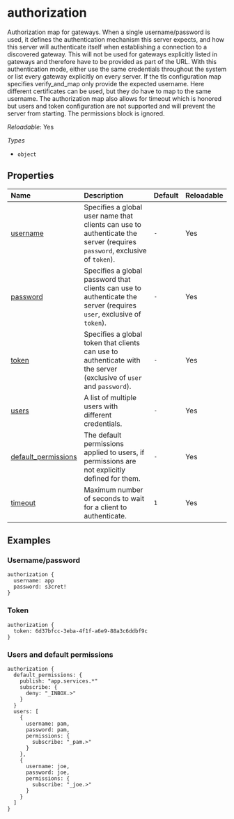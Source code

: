 # authorization

Authorization map for gateways. When a single username/password is
used, it defines the authentication mechanism this server expects,
and how this server will authenticate itself when establishing
a connection to a discovered gateway. This will not be used for
gateways explicitly listed in gateways and therefore have to be
provided as part of the URL. With this authentication mode, either
use the same credentials throughout the system or list every gateway
explicitly on every server. If the tls configuration map specifies
verify_and_map only provide the expected username. Here different
certificates can be used, but they do have to map to the same username.
The authorization map also allows for timeout which is honored but
users and token configuration are not supported and will prevent the
server from starting. The permissions block is ignored.

*Reloadable*: Yes

*Types*

- `object`


## Properties

| Name | Description | Default | Reloadable |
| :--- | :---------- | :------ | :--------- |
| [username](/ref/config/gateway/authorization/username) | Specifies a global user name that clients can use to authenticate the server (requires `password`, exclusive of `token`). | `-` | Yes |
| [password](/ref/config/gateway/authorization/password) | Specifies a global password that clients can use to authenticate the server (requires `user`, exclusive of `token`). | `-` | Yes |
| [token](/ref/config/gateway/authorization/token) | Specifies a global token that clients can use to authenticate with the server (exclusive of `user` and `password`). | `-` | Yes |
| [users](/ref/config/gateway/authorization/users) | A list of multiple users with different credentials. | `-` | Yes |
| [default_permissions](/ref/config/gateway/authorization/default_permissions) | The default permissions applied to users, if permissions are not explicitly defined for them. | `-` | Yes |
| [timeout](/ref/config/gateway/authorization/timeout) | Maximum number of seconds to wait for a client to authenticate. | ``1`` | Yes |
## Examples

### Username/password
```
authorization {
  username: app
  password: s3cret!
}

```
### Token
```
authorization {
  token: 6d37bfcc-3eba-4f1f-a6e9-88a3c6ddbf9c
}

```
### Users and default permissions
```
authorization {
  default_permissions: {
    publish: "app.services.*"
    subscribe: {
      deny: "_INBOX.>"
    }
  }
  users: [
    {
      username: pam,
      password: pam,
      permissions: {
        subscribe: "_pam.>"
      }
    },
    {
      username: joe,
      password: joe,
      permissions: {
        subscribe: "_joe.>"
      }
    }
  ]
}

```

